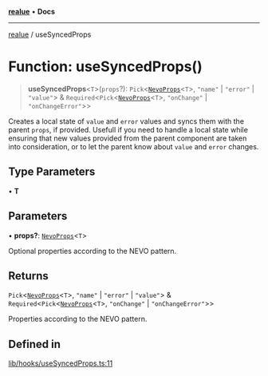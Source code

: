 [**realue**](../README.md) • **Docs**

***

[realue](../README.md) / useSyncedProps

# Function: useSyncedProps()

> **useSyncedProps**\<`T`\>(`props`?): `Pick`\<[`NevoProps`](../type-aliases/NevoProps.md)\<`T`\>, `"name"` \| `"error"` \| `"value"`\> & `Required`\<`Pick`\<[`NevoProps`](../type-aliases/NevoProps.md)\<`T`\>, `"onChange"` \| `"onChangeError"`\>\>

Creates a local state of `value` and `error` values and syncs them with the parent `props`, if provided.
Usefull if you need to handle a local state while ensuring that new values provided from the parent component are taken into consideration, or to let the parent know about `value` and `error` changes.

## Type Parameters

• **T**

## Parameters

• **props?**: [`NevoProps`](../type-aliases/NevoProps.md)\<`T`\>

Optional properties according to the NEVO pattern.

## Returns

`Pick`\<[`NevoProps`](../type-aliases/NevoProps.md)\<`T`\>, `"name"` \| `"error"` \| `"value"`\> & `Required`\<`Pick`\<[`NevoProps`](../type-aliases/NevoProps.md)\<`T`\>, `"onChange"` \| `"onChangeError"`\>\>

Properties according to the NEVO pattern.

## Defined in

[lib/hooks/useSyncedProps.ts:11](https://github.com/nevoland/realue/blob/fecd9dbe42b1c423720c721f1e676e4fdf968b4d/lib/hooks/useSyncedProps.ts#L11)
